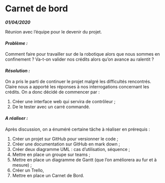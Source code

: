 Carnet de bord
==

**_01/04/2020_**

Réunion avec l’équipe pour le devenir du projet. 

#### _Problème :_


Comment faire pour travailler sur de la robotique alors que nous sommes en confinement ?
Va-t-on valider nos crédits alors qu’on avance au ralentit ? 

#### _Résolution :_

On a pris le parti de continuer le projet malgré les difficultés rencontrés. Claire nous a apporté les réponses à nos interrogations concernant les crédits. On a donc décidé de commencer par :
1.	Créer une interface web qui servira de contrôleur ;
2.	De le tester avec un carré commandé.

####  _A réaliser :_

Après discussion, on a énuméré certaine tâche à réaliser en prérequis :
1. Créer un projet sur GitHub pour versionner le code ;
2.	Créer une documentation sur GitHub en mark down ;
3.	Créer deux diagramme UML : cas d’utilisation, séquence ;
4.	Mettre en place un groupe sur teams ;
5.	Mettre en place un diagramme de Gantt (que l’on améliorera au fur et à mesure) ;
6.	Créer un Trello,
7.	Mettre en place un Carnet de Bord.



